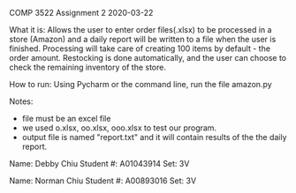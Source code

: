 COMP 3522 Assignment 2
2020-03-22

What it is: Allows the user to enter order files(.xlsx) to be processed in a store (Amazon)
and a daily report will be written to a file when the user is finished. Processing will take care of creating 100 items by default - the order amount. Restocking is done automatically, and the user can choose to check the remaining inventory of the store. 

How to run: Using Pycharm or the command line, run the file amazon.py

Notes: 
- file must be an excel file
- we used o.xlsx, oo.xlsx, ooo.xlsx to test our program.
- output file is named "report.txt" and it will contain results of the the daily report.

Name: Debby Chiu
Student #: A01043914
Set: 3V

Name: Norman Chiu
Student #: A00893016
Set: 3V
